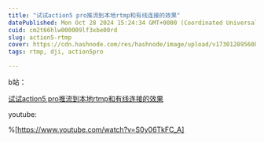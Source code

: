 ```yaml
---
title: "试试action5 pro推流到本地rtmp和有线连接的效果"
datePublished: Mon Oct 28 2024 15:24:34 GMT+0000 (Coordinated Universal Time)
cuid: cm2t66hlw000009lf3xbe00rd
slug: action5-rtmp
cover: https://cdn.hashnode.com/res/hashnode/image/upload/v1730128956081/eee7d86d-67a3-4b11-9895-38e6271d0cbb.jpeg
tags: rtmp, dji, action5pro

---
```


b站：

[试试action5 pro推流到本地rtmp和有线连接的效果](https://www.bilibili.com/video/BV13L17YdE9f/)

youtube:

%[https://www.youtube.com/watch?v=S0y06TkFC_A]